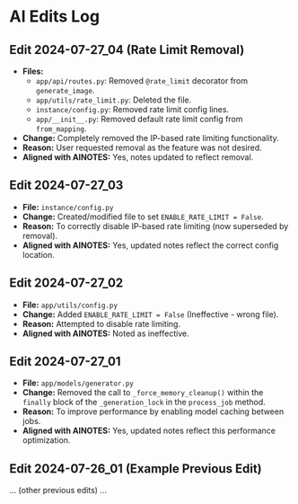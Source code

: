 # AI Edits Log

## Edit 2024-07-27_04 (Rate Limit Removal)

- **Files:**
  - `app/api/routes.py`: Removed `@rate_limit` decorator from `generate_image`.
  - `app/utils/rate_limit.py`: Deleted the file.
  - `instance/config.py`: Removed rate limit config lines.
  - `app/__init__.py`: Removed default rate limit config from `from_mapping`.
- **Change:** Completely removed the IP-based rate limiting functionality.
- **Reason:** User requested removal as the feature was not desired.
- **Aligned with AINOTES:** Yes, notes updated to reflect removal.

## Edit 2024-07-27_03

- **File:** `instance/config.py`
- **Change:** Created/modified file to set `ENABLE_RATE_LIMIT = False`.
- **Reason:** To correctly disable IP-based rate limiting (now superseded by removal).
- **Aligned with AINOTES:** Yes, updated notes reflect the correct config location.

## Edit 2024-07-27_02

- **File:** `app/utils/config.py`
- **Change:** Added `ENABLE_RATE_LIMIT = False` (Ineffective - wrong file).
- **Reason:** Attempted to disable rate limiting.
- **Aligned with AINOTES:** Noted as ineffective.

## Edit 2024-07-27_01

- **File:** `app/models/generator.py`
- **Change:** Removed the call to `_force_memory_cleanup()` within the `finally` block of the `_generation_lock` in the `process_job` method.
- **Reason:** To improve performance by enabling model caching between jobs.
- **Aligned with AINOTES:** Yes, updated notes reflect this performance optimization.

## Edit 2024-07-26_01 (Example Previous Edit)
... (other previous edits) ...